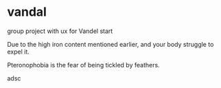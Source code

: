 # vandal
group project with ux for Vandel
start



Due to the high iron content mentioned earlier, and your body struggle to expel it.

Pteronophobia is the fear of being tickled by feathers. 

adsc